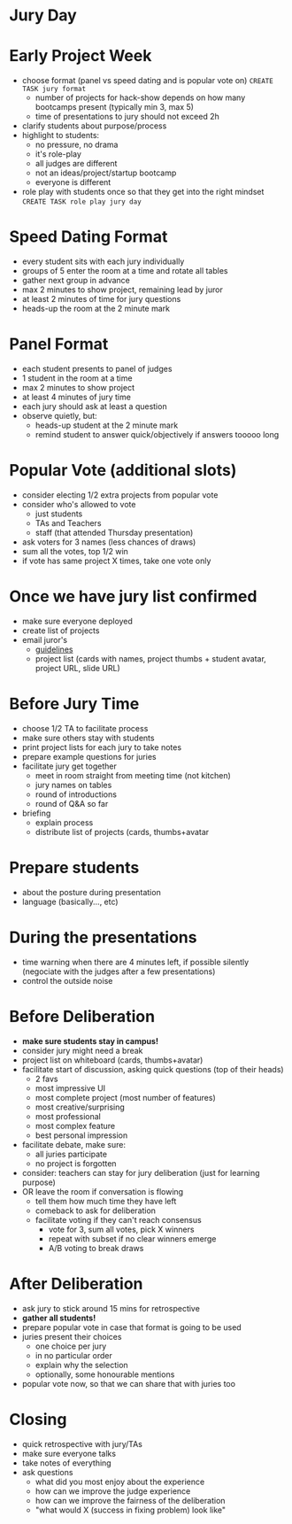 # Jury Day

# Early Project Week
- choose format (panel vs speed dating and is popular vote on) `CREATE TASK jury format`
  - number of projects for hack-show depends on how many bootcamps present (typically min 3, max 5)
  - time of presentations to jury should not exceed 2h
- clarify students about purpose/process
- highlight to students:
  - no pressure, no drama
  - it's role-play
  - all judges are different
  - not an ideas/project/startup bootcamp
  - everyone is different
- role play with students once so that they get into the right mindset `CREATE TASK role play jury day`

# Speed Dating Format
- every student sits with each jury individually
- groups of 5 enter the room at a time and rotate all tables
- gather next group in advance
- max 2 minutes to show project, remaining lead by juror
- at least 2 minutes of time for jury questions
- heads-up the room at the 2 minute mark

# Panel Format
- each student presents to panel of judges
- 1 student in the room at a time
- max 2 minutes to show project
- at least 4 minutes of jury time
- each jury should ask at least a question
- observe quietly, but:
  - heads-up student at the 2 minute mark
  - remind student to answer quick/objectively if answers tooooo long

# Popular Vote (additional slots)
- consider electing 1/2 extra projects from popular vote
- consider who's allowed to vote
  - just students
  - TAs and Teachers
  - staff (that attended Thursday presentation)
- ask voters for 3 names (less chances of draws)
- sum all the votes, top 1/2 win
- if vote has same project X times, take one vote only

# Once we have jury list confirmed
- make sure everyone deployed
- create list of projects
- email juror's
  - [guidelines](./jury-guidelines.md)
  - project list (cards with names, project thumbs + student avatar, project URL, slide URL)

# Before Jury Time
- choose 1/2 TA to facilitate process
- make sure others stay with students
- print project lists for each jury to take notes
- prepare example questions for juries
- facilitate jury get together
  - meet in room straight from meeting time (not kitchen)
  - jury names on tables
  - round of introductions
  - round of Q&A so far
- briefing
  - explain process
  - distribute list of projects (cards, thumbs+avatar

# Prepare students
  - about the posture during presentation
  - language (basically..., etc)

# During the presentations
  - time warning when there are 4 minutes left, if possible silently (negociate with the judges after a few presentations)
  - control the outside noise

# Before Deliberation
- **make sure students stay in campus!**
- consider jury might need a break
- project list on whiteboard (cards, thumbs+avatar)
- facilitate start of discussion, asking quick questions (top of their heads)
  - 2 favs
  - most impressive UI
  - most complete project (most number of features)
  - most creative/surprising
  - most professional
  - most complex feature
  - best personal impression
- facilitate debate, make sure:
  - all juries participate
  - no project is forgotten
- consider: teachers can stay for jury deliberation (just for learning purpose)
- OR leave the room if conversation is flowing
  - tell them how much time they have left
  - comeback to ask for deliberation
  - facilitate voting if they can't reach consensus
    - vote for 3, sum all votes, pick X winners
    - repeat with subset if no clear winners emerge
    - A/B voting to break draws

# After Deliberation
- ask jury to stick around 15 mins for retrospective
- **gather all students!**
- prepare popular vote in case that format is going to be used
- juries present their choices
  - one choice per jury
  - in no particular order
  - explain why the selection
  - optionally, some honourable mentions
- popular vote now, so that we can share that with juries too

# Closing
- quick retrospective with jury/TAs
- make sure everyone talks
- take notes of everything
- ask questions
  - what did you most enjoy about the experience
  - how can we improve the judge experience
  - how can we improve the fairness of the deliberation
  - "what would X (success in fixing problem) look like"
